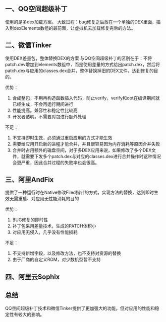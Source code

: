 ## 一、QQ空间超级补丁
使用的是多dex加载方案。
大致过程：bug修复之后放在一个单独的DEX里面，插入到dexElements数组的最前面，让虚拟机去加载修复完后的方法。
## 二、微信Tinker
使用DEX差量包，整体替换DEX的方案
与QQ空间超级补丁的区别在于：不将patch.dev增加到elements数组中，而是使用差量的方式给出patch.dex，然后将patch.dex与应用的classes.dex合并，整体替换掉旧的DEX文件，达到修复的目的。


优势：
1. 合成整包，不用再构造函数插入代码，防止verify，verify和opt在编译期间就已经生成，不会再运行期间进行
2. 性能提高。兼容性和稳定性比较高
3. 开发者透明，不需要对包进行额外处理

不足：
1. 不支持即时生效，必须通过重启应用的方式才能生效
2. 需要给应用开启新的进程才能合并，并且很容易因为内存消耗等原因合并失败
3. 合并时占用额外的磁盘空间，对于多DEX应用来说，如果修改了多个DEX文件，就需要下发多个patch.dex与对应的classes.dex进行合并操作时这种情况会更严重，因此合并过程的失败率也会很高。

## 三、阿里AndFix
提供了一种运行时在Native修改Filed指针的方式，实现方法的替换，达到即时生效无需重启、对应用无性能消耗的目的

优势：
1. BUG修复的即时性
2. 补丁包采用差量技术，生成的PATCH体积小
3. 对应用无侵入，几乎没有性能损耗

不足：
1. 不支持新增字段，以及修改<init>方法，也不支持对资源的替换
2. 由于厂商的自定义ROM，对少数机型暂不支持

## 四、阿里云Sophix


## 总结
QQ空间超级补丁技术和微信Tinker提供了更加强大的功能，但对应用的性能和稳定性有较大的影响。
